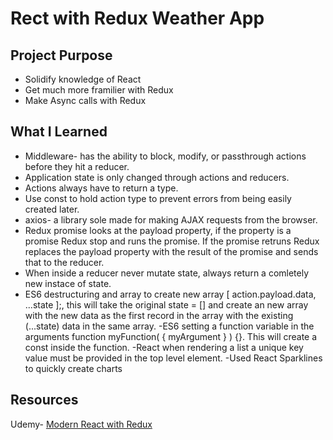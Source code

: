 # Rect with Redux Weather App

## Project Purpose
- Solidify knowledge of React
- Get much more framilier with Redux
- Make Async calls with Redux

## What I Learned
- Middleware- has the ability to block, modify, or passthrough actions
before they hit a reducer.
- Application state is only changed through actions and reducers.
- Actions always have to return a type.
- Use const to hold action type to prevent errors from being easily created later.
- axios- a library sole made for making AJAX requests from the browser.
- Redux promise looks at the payload property, if the property is a promise Redux stop
and runs the promise. If the promise retruns Redux replaces the payload property with the
result of the promise and sends that to the reducer.
- When inside a reducer never mutate state, always return a comletely new instace of state.
- ES6 destructuring and array to create new array [ action.payload.data, ...state ];, this will take the original state = []
and create an new array with the new data as the first record in the array with the existing (...state)
data in the same array.
-ES6 setting a function variable in the arguments function myFunction( { myArgument } ) {}.  This will
create a const inside the function.
-React when rendering a list a unique key value must be provided in the top level element.
-Used React Sparklines to quickly create charts

## Resources
Udemy- [Modern React with Redux](https://www.udemy.com/react-redux/learn/v4/overview)
